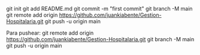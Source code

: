 git init
git add README.md
git commit -m "first commit"
git branch -M main
git remote add origin https://github.com/juankiabente/Gestion-Hospitalaria.git
git push -u origin main

Para pushear:
git remote add origin https://github.com/juankiabente/Gestion-Hospitalaria.git
git branch -M main
git push -u origin main
